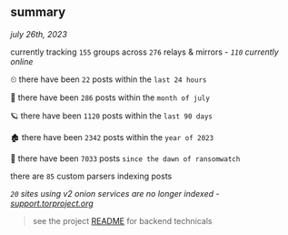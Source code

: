 
## summary
_july 26th, 2023_

currently tracking `155` groups across `276` relays & mirrors - _`110` currently online_

⏲ there have been `22` posts within the `last 24 hours`

🦈 there have been `286` posts within the `month of july`

🪐 there have been `1120` posts within the `last 90 days`

🏚 there have been `2342` posts within the `year of 2023`

🦕 there have been `7033` posts `since the dawn of ransomwatch`

there are `85` custom parsers indexing posts

_`20` sites using v2 onion services are no longer indexed - [support.torproject.org](https://support.torproject.org/onionservices/v2-deprecation/)_

> see the project [README](https://github.com/joshhighet/ransomwatch#ransomwatch--) for backend technicals
